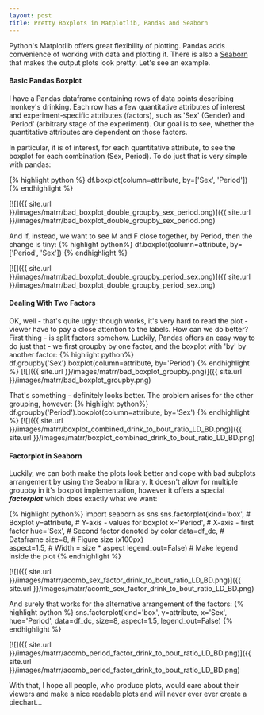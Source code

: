 ```yaml
---
layout: post
title: Pretty Boxplots in Matplotlib, Pandas and Seaborn
---
```

Python's Matplotlib offers great flexibility of plotting. Pandas adds convenience of working with data and plotting it. There is also a [Seaborn](https://stanford.edu/~mwaskom/software/seaborn/) that makes the output plots look pretty. Let's see an example.

#### Basic Pandas Boxplot

I have a Pandas dataframe containing rows of data points describing monkey's drinking. Each row has a few quantitative attributes of interest and experiment-specific attributes (factors), such as 'Sex' (Gender) and 'Period' (arbitrary stage of the experiment). Our goal is to see, whether the quantitative attributes are dependent on those factors.

In particular, it is of interest, for each quantitative attribute, to see the boxplot for each combination (Sex, Period). To do just that is very simple with pandas:

{% highlight python %}
df.boxplot(column=attribute, by=['Sex', 'Period'])
{% endhighlight %}

[![]({{ site.url }}/images/matrr/bad_boxplot_double_groupby_sex_period.png)]({{ site.url }}/images/matrr/bad_boxplot_double_groupby_sex_period.png)

And if, instead, we want to see M and F close together, by Period, then the change is tiny:
{% highlight python%}
df.boxplot(column=attribute, by=['Period', 'Sex'])
{% endhighlight %}

[![]({{ site.url }}/images/matrr/bad_boxplot_double_groupby_period_sex.png)]({{ site.url }}/images/matrr/bad_boxplot_double_groupby_period_sex.png)

#### Dealing With Two Factors
OK, well - that's quite ugly: though works, it's very hard to read the plot - viewer have to pay a close attention to the labels. How can we do better? First thing - is split factors somehow. Luckily, Pandas offers an easy way to do just that - we first groupby by one factor, and the boxplot with 'by' by another factor:
{% highlight python%}
df.groupby('Sex').boxplot(column=attribute, by='Period')
{% endhighlight %}
[![]({{ site.url }}/images/matrr/bad_boxplot_groupby.png)]({{ site.url }}/images/matrr/bad_boxplot_groupby.png)

That's something - definitely looks better. The problem arises for the other grouping, however:
{% highlight python%}
df.groupby('Period').boxplot(column=attribute, by='Sex')
{% endhighlight %}
[![]({{ site.url }}/images/matrr/boxplot_combined_drink_to_bout_ratio_LD_BD.png)]({{ site.url }}/images/matrr/boxplot_combined_drink_to_bout_ratio_LD_BD.png)

#### Factorplot in Seaborn
Luckily, we can both make the plots look better and cope with bad subplots arrangement by using the Seaborn library. It doesn't allow for multiple groupby in it's boxplot implementation, however it offers a special ***factorplot*** which does exactly what we want:

{% highlight python%}
import seaborn as sns
sns.factorplot(kind='box',        # Boxplot
               y=attribute,       # Y-axis - values for boxplot
               x='Period',        # X-axis - first factor
               hue='Sex',         # Second factor denoted by color
               data=df_dc,        # Dataframe 
               size=8,            # Figure size (x100px)      
               aspect=1.5,        # Width = size * aspect 
               legend_out=False)  # Make legend inside the plot
{% endhighlight %}

[![]({{ site.url }}/images/matrr/acomb_sex_factor_drink_to_bout_ratio_LD_BD.png)]({{ site.url }}/images/matrr/acomb_sex_factor_drink_to_bout_ratio_LD_BD.png)

And surely that works for the alternative arrangement of the factors:
{% highlight python %}
sns.factorplot(kind='box', y=attribute, x='Sex', hue='Period',
               data=df_dc, size=8, aspect=1.5, legend_out=False) 
{% endhighlight %}

[![]({{ site.url }}/images/matrr/acomb_period_factor_drink_to_bout_ratio_LD_BD.png)]({{ site.url }}/images/matrr/acomb_period_factor_drink_to_bout_ratio_LD_BD.png)

With that, I hope all people, who produce plots, would care about their viewers and make a nice readable plots and will never ever ever create a piechart...